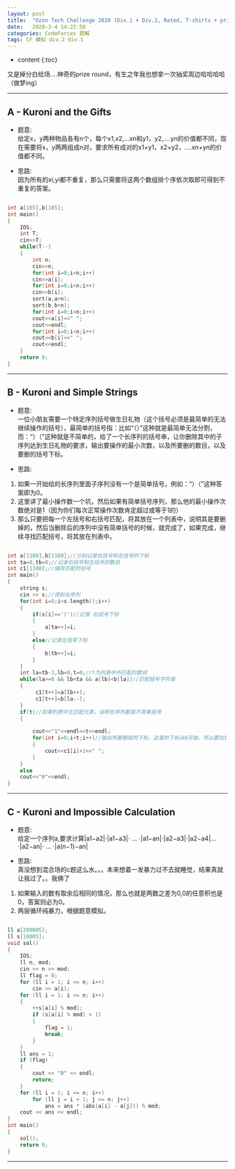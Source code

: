 ```yaml
---
layout: post
title:  "Ozon Tech Challenge 2020 (Div.1 + Div.2, Rated, T-shirts + prizes!) 题解"
date:   2020-3-4 14:22:58
categories: CodeForces 题解
tags: CF 模拟 div.2 div.1
---
```


* content
{:toc}

又是掉分白给场....神奇的prize round，有生之年我也想拿一次抽奖周边哈哈哈哈（做梦ing）






---

## A - Kuroni and the Gifts

* 题意:  
给定x，y两种物品各有n个，每个x1,x2,...xn和y1，y2,....yn的价值都不同，现在需要将x，y两两组成n对，要求所有成对的x1+y1，x2+y2，....xn+yn的价值都不同。

* 思路:  
因为所有的xi,yi都不重复，那么只需要将这两个数组排个序依次取即可得到不重复的答案。

```c++

int a[105],b[105];
int main() 
{
    IOS;
    int T;
    cin>>T;
    while(T--)
    {
        int n;
        cin>>n;
        for(int i=0;i<n;i++)
        cin>>a[i];
        for(int i=0;i<n;i++)
        cin>>b[i];
        sort(a,a+n);
        sort(b,b+n);
        for(int i=0;i<n;i++)
        cout<<a[i]<<" ";
        cout<<endl;
        for(int i=0;i<n;i++)
        cout<<b[i]<<" ";
        cout<<endl;
    }
    return 0;
}

```

---

## B - Kuroni and Simple Strings

* 题意:  
一位小朋友需要一个特定序列括号做生日礼物（这个括号必须是最简单的无法继续操作的括号），最简单的括号指：比如“（）”这种就是最简单无法分割，而：“）（”这种就是不简单的，给了一个长序列的括号串，让你删除其中的子序列达到生日礼物的要求，输出要操作的最小次数，以及所要删的数目，以及要删的括号下标。

* 思路:  
1. 如果一开始给的长序列里面子序列没有一个是简单括号，例如：“）（”这种答案即为0。
2. 这里讲了最小操作数一个坑，然后如果有简单括号序列，那么他的最小操作次数绝对是1（因为你们每次正常操作次数肯定超过或等于1的）
3. 那么只要把每一个左括号和右括号匹配，将其放在一个列表中，说明其是要删掉的，然后当删除后的序列中没有简单括号的时候，就完成了，如果完成，继续寻找匹配括号，将其放在列表中。

```c++

int a[1100],b[1100];//分别记录右括号和左括号的下标 
int ta=0,tb=0;//记录右括号和左括号的数目 
int c1[1100];//储存匹配的括号 
int main()
{
	string s;
	cin >> s;//得到长序列 
	for(int i=0;i<s.length();i++)
	{
		if(s[i]=='(')//记录 右括号下标 
		{
			a[ta++]=i; 
		}
		else//记录左括号下标 
		{
			b[tb++]=i;
		}
	}
	int la=tb-1,lb=0,t=0;//t为列表中所匹配的数目 
	while(la>=0 && lb<ta && a[lb]<b[la])//匹配括号字符串 
	{
		 c1[t++]=a[lb++];
		 c1[t++]=b[la--];		
	}
	if(t)//如果列表中无匹配元素，说明长序列都是不简单括号 
	{
		
        cout<<"1"<<endl<<t<<endl;
		for(int i=0;i<t;i++)//输出所要删除的下标，这里的下标从0开始，所以要加1 
		{
			cout<<c1[i]+1<<" ";
		}
	}
	else
	cout<<"0"<<endl;
}

```

---

## C - Kuroni and Impossible Calculation

* 题意:  
给定一个序列a,要求计算|a1−a2|⋅|a1−a3|⋅ … ⋅|a1−an|⋅|a2−a3|⋅|a2−a4|… ⋅|a2−an|⋅ … ⋅|a(n−1)−an|

* 思路:  
真没想到混合场的c题这么水。。。本来想着一发暴力过不去就睡觉，结果真就让我过了。。我佛了  
1. 如果输入的数有取余后相同的情况，那么也就是两数之差为0,0的任意积也是0，答案则必为0。
2. 两层循环纯暴力，根据题意模拟。


```c++

ll a[200005];
ll s[10005];
void sol()
{
    IOS;
    ll n, mod;
    cin >> n >> mod;
    ll flag = 0;
    for (ll i = 1; i <= n; i++)
        cin >> a[i];
    for (ll i = 1; i <= n; i++)
    {
        ++s[a[i] % mod];
        if (s[a[i] % mod] > 1)
        {
            flag = 1;
            break;
        }
    }
    ll ans = 1;
    if (flag)
    {
        cout << "0" << endl;
        return;
    }
    for (ll i = 1; i <= n; i++)
        for (ll j = i + 1; j <= n; j++)
            ans = ans * (abs(a[i] - a[j])) % mod;
    cout << ans << endl;
}
int main()
{
    sol();
    return 0;
}

```

---